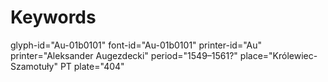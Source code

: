 # Keywords
glyph-id="Au-01b0101"
font-id="Au-01b0101"
printer-id="Au"
printer="Aleksander Augezdecki"
period="1549–1561?"
place="Królewiec-Szamotuły"
PT plate="404"
